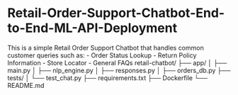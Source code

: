 # Retail-Order-Support-Chatbot-End-to-End-ML-API-Deployment
This is a simple Retail Order Support Chatbot that handles common customer queries such as: - Order Status Lookup - Return Policy Information - Store Locator - General FAQs
retail-chatbot/
├── app/
│   ├── main.py
│   ├── nlp_engine.py
│   ├── responses.py
│   ├── orders_db.py
├── tests/
│   └── test_chat.py
├── requirements.txt
├── Dockerfile
└── README.md
